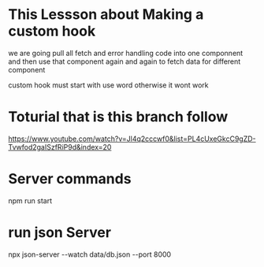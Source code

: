 # This Lessson about Making a custom hook
we are going pull all fetch and error handling code into one componnent
and then use that component again and again to fetch data for different component

custom hook must start with use word otherwise it wont work


# Toturial that is this branch follow
https://www.youtube.com/watch?v=Jl4q2cccwf0&list=PL4cUxeGkcC9gZD-Tvwfod2gaISzfRiP9d&index=20

# Server commands

npm run start

# run json Server

npx json-server --watch data/db.json --port 8000